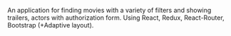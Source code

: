    An application for finding movies with a variety of filters and showing trailers, actors with authorization form.
Using React, Redux, React-Router, Bootstrap (+Adaptive layout).
